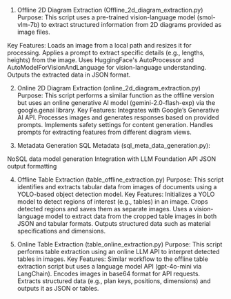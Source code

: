 1. Offline 2D Diagram Extraction (Offline_2d_diagram_extraction.py)
Purpose:
This script uses a pre-trained vision-language model (smol-vlm-7b) to extract structured information from 2D diagrams provided as image files.

Key Features:
Loads an image from a local path and resizes it for processing.
Applies a prompt to extract specific details (e.g., lengths, heights) from the image.
Uses HuggingFace's AutoProcessor and AutoModelForVisionAndLanguage for vision-language understanding.
Outputs the extracted data in JSON format.

2. Online 2D Diagram Extraction (online_2d_diagram_extraction.py)
Purpose:
This script performs a similar function as the offline version but uses an online generative AI model (gemini-2.0-flash-exp) via the google.genai library.
Key Features:
Integrates with Google’s Generative AI API.
Processes images and generates responses based on provided prompts.
Implements safety settings for content generation.
Handles prompts for extracting features from different diagram views.

3. Metadata Generation
SQL Metadata (sql_meta_data_generation.py):

NoSQL data model generation
Integration with LLM Foundation API
JSON output formatting


4. Offline Table Extraction (table_offline_extraction.py)
Purpose:
This script identifies and extracts tabular data from images of documents using a YOLO-based object detection model.
Key Features:
Initializes a YOLO model to detect regions of interest (e.g., tables) in an image.
Crops detected regions and saves them as separate images.
Uses a vision-language model to extract data from the cropped table images in both JSON and tabular formats.
Outputs structured data such as material specifications and dimensions.

5. Online Table Extraction (table_online_extraction.py)
Purpose:
This script performs table extraction using an online LLM API to interpret detected tables in images.
Key Features:
Similar workflow to the offline table extraction script but uses a language model API (gpt-4o-mini via LangChain).
Encodes images in base64 format for API requests.
Extracts structured data (e.g., plan keys, positions, dimensions) and outputs it as JSON or tables.

